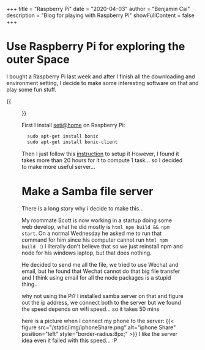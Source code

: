 +++
title = "Raspberry Pi"
date = "2020-04-03"
author = "Benjamin Cai"
description = "Blog for playing with Raspberry Pi"
showFullContent = false
+++


# Use Raspberry Pi for exploring the outer Space

I bought a Raspberry Pi last week and after I finish all the downloading and environment setting, I decide to make some interesting software on that and play some fun stuff.

{{<figure src="/static/img/bonic.png" alt="bonic picture" position='center' style='border-radius:8px;' >}}

First I install [seti@home](https://setiathome.berkeley.edu/) on Raspberry Pi:
```html
  sudo apt-get install bonic
  sudo apt-get install bonic-client
```
Then I just follow this [instruction](https://pimylifeup.com/raspberry-pi-boinc/) to setup it
However, I found it takes more than 20 hours for it to compute 1 task...
so I decided to make more useful server...

# Make a Samba file server
There is a long story why i decide to make this...

My roommate Scott is now working in a startup doing some web develop, what he did mostly is ```html npm build && npm start```. On a normal Wednesday he asked me to run that command for him since his computer cannot run ```html npm build ``` :) I literally don't believe that so we just reinstall npm and node for his windows laptop, but that does nothing.

He decided to send me all the file, we tried to use Wechat and email, but he found that Wechat cannot do that big file transfer and I think using email for all the node packages is a stupid thing..

why not using the Pi?
I installed samba server on that and figure out the ip address, we connect both to the server but we found the speed depends on wifi speed... so it takes 50 mins

here is a picture when I connect my phone to the server:
{{< figure src="/static/img/iphoneShare.png" alt="iphone Share" position="left" style="border-radius:8px;" >}}
I like the server idea even it failed with this speed... :P

